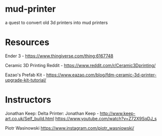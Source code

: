 # mud-printer
a quest to convert old 3d printers into mud printers

# Resources

Ender 3 - https://www.thingiverse.com/thing:6167748

Ceramic 3D Printing Reddit - https://www.reddit.com/r/Ceramic3Dprinting/

Eazao's Prefab Kit - https://www.eazao.com/blog/fdm-ceramic-3d-printer-upgrade-kit-tutorial/

# Instructors

Jonathan Keep: 
Delta Printer: Jonathan Keep - http://www.keep-art.co.uk/Self_build.html
https://www.youtube.com/watch?v=Z72X9SqDJ_s

Piotr Wasinowski
https://www.instagram.com/piotr_wasniowski/
